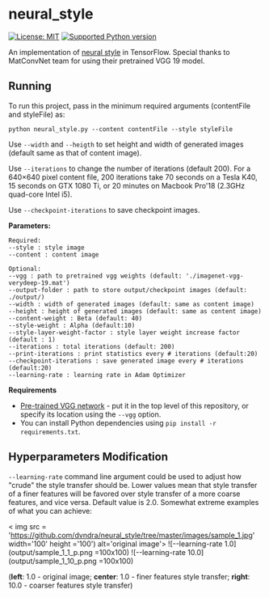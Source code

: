 # neural_style
[![License: MIT](https://img.shields.io/badge/License-MIT-yellow.svg)](https://opensource.org/licenses/MIT)
[![Supported Python version](http://dswami.freevar.com/git_icons/pyversions.svg)](https://www.python.org/downloads/)

An implementation of [neural style][paper] in TensorFlow. Special thanks to MatConvNet team for using their pretrained VGG 19 model.<br>

## Running

To run this project, pass in the minimum required arguments (contentFile and styleFile) as:

```
python neural_style.py --content contentFile --style styleFile
```
Use `--width` and `--heigth` to set height and width of generated images (default same as that of content image).

Use `--iterations` to change the number of iterations (default 200).  For a 640×640 pixel content file, 200 iterations take 70 seconds on a Tesla K40, 15 seconds on GTX 1080 Ti, or 20 minutes on Macbook Pro'18 (2.3GHz quad-core Intel i5). 

Use `--checkpoint-iterations` to save checkpoint images.


**Parameters:**
```
Required:
--style : style image
--content : content image

Optional:
--vgg : path to pretrained vgg weights (default: './imagenet-vgg-verydeep-19.mat')
--output-folder : path to store output/checkpoint images (default: ./output/)
--width : width of generated images (default: same as content image)
--height : height of generated images (default: same as content image)
--content-weight : Beta (default: 40)
--style-weight : Alpha (default:10)
--style-layer-weight-factor : style layer weight increase factor (default : 1)
--iterations : total iterations (default: 200)
--print-iterations : print statistics every # iterations (default:20)
--checkpoint-iterations : save generated image every # iterations (default:20)
--learning-rate : learning rate in Adam Optimizer
```
**Requirements**
* [Pre-trained VGG network][net] - put it in the top level of this repository, or specify its location using the `--vgg` option. 
* You can install Python dependencies using `pip install -r requirements.txt`.

## Hyperparameters Modification
`--learning-rate` command line argument could be used to adjust how "crude"
the style transfer should be. Lower values mean that style transfer of a finer features
will be favored over style transfer of a more coarse features, and vice versa. Default
value is 2.0. Somewhat extreme examples of what you can achieve:

< img src = 'https://github.com/dvndra/neural_style/tree/master/images/sample_1.jpg' width='100' height ='100') alt='original image'>
![--learning-rate 1.0](output/sample_1_1_p.png =100x100)
![--learning-rate 10.0](output/sample_1_10_p.png =100x100)

(**left**: 1.0 - original image; **center**: 1.0 - finer features style transfer; **right**: 10.0 - coarser features style transfer)


[paper]: https://www.cv-foundation.org/openaccess/content_cvpr_2016/papers/Gatys_Image_Style_Transfer_CVPR_2016_paper.pdf
[net]: http://www.vlfeat.org/matconvnet/models/imagenet-vgg-verydeep-19.mat
